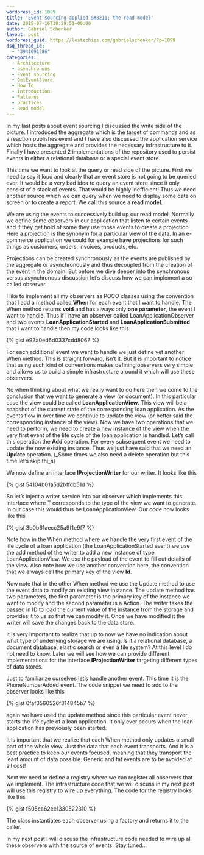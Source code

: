 ```yaml
---
wordpress_id: 1099
title: 'Event sourcing applied &#8211; the read model'
date: 2015-07-16T18:29:51+00:00
author: Gabriel Schenker
layout: post
wordpress_guid: https://lostechies.com/gabrielschenker/?p=1099
dsq_thread_id:
  - "3941691386"
categories:
  - Architecture
  - asynchronous
  - Event sourcing
  - GetEventStore
  - How To
  - introduction
  - Patterns
  - practices
  - Read model
---
```

In my last posts about event sourcing I discussed the write side of the picture. I introduced the aggregate which is the target of commands and as a reaction publishes event and I have also discussed the application service which hosts the aggregate and provides the necessary infrastructure to it. Finally I have presented 2 implementations of the repository used to persist events in either a relational database or a special event store.

This time we want to look at the query or read side of the picture. First we need to say it loud and clearly that an event store is not going to be queried ever. It would be a very bad idea to query an event store since it only consist of a stack of events. That would be highly inefficient! Thus we need another source which we can query when we need to display some data on screen or to create a report. We call this source a **read model**.

We are using the events to successively build up our read model. Normally we define some observers in our application that listen to certain events and if they get hold of some they use those events to create a projection. Here a projection is the synonym for a particular view of the data. In an e-commerce application we could for example have projections for such things as customers, orders, invoices, products, etc.

Projections can be created synchronously as the events are published by the aggregate or asynchronously and thus decoupled from the creation of the event in the domain. But before we dive deeper into the synchronous versus asynchronous discussion let&#8217;s discuss how we can implement a so called observer.

I like to implement all my observers as POCO classes using the convention that I add a method called **When** for each event that I want to handle. The When method returns **void** and has always only **one parameter**, the event I want to handle. Thus if I have an observer called LoanApplicationObserver and two events **LoanApplicationStarted** and **LoanApplicationSubmitted** that I want to handle then my code looks like this

{% gist e93a0ed6d0337cdd8067 %}

For each additional event we want to handle we just define yet another When method. This is straight forward, isn&#8217;t it. But it is important to notice that using such kind of conventions makes defining observers very simple and allows us to build a simple infrastructure around it which will use these observers.

No when thinking about what we really want to do here then we come to the conclusion that we want to generate a view (or document). In this particular case the view could be called **LoanApplicationView**. This view will be a snapshot of the current state of the corresponding loan application. As the events flow in over time we continue to update the view (or better said the corresponding instance of the view). Now we have two operations that we need to perform, we need to create a new instance of the view when the very first event of the life cycle of the loan application is handled. Let&#8217;s call this operation the **Add** operation. For every subsequent event we need to update the now existing instance. Thus we just have said that we need an **Update** operation. (_Some times we also need a delete operation but this time let&#8217;s skip thi_s)

We now define an interface **IProjectionWriter<T>** for our writer. It looks like this

{% gist 54104b01a5d2bffdb51d %}

So let&#8217;s inject a writer service into our observer which implements this interface where T corresponds to the type of the view we want to generate. In our case this would thus be LoanApplicationView. Our code now looks like this

{% gist 3b0b61aecc25a9f1e9f7 %}

Note how in the When method where we handle the very first event of the life cycle of a loan application (the LoanApplicationStarted event) we use the add method of the writer to add a new instance of type LoanApplicationView. We use the payload of the event to fill out details of the view. Also note how we use another convention here, the convention that we always call the primary key of the view **Id**.

Now note that in the other When method we use the Update method to use the event data to modify an existing view instance. The update method has two parameters, the first parameter is the primary key of the instance we want to modify and the second parameter is a Action<LoanApplicationView>. The writer takes the passed in ID to load the current value of the instance from the storage and provides it to us so that we can modify it. Once we have modified it the writer will save the changes back to the data store.

It is very important to realize that up to now we have no indication about what type of underlying storage we are using. Is it a relational database, a document database, elastic search or even a file system? At this level I do not need to know. Later we will see how we can provide different implementations for the interface **IProjectionWriter<T>** targeting different types of data stores.

Just to familiarize ourselves let&#8217;s handle another event. This time it is the PhoneNumberAdded event. The code snippet we need to add to the observer looks like this

{% gist 0faf3560526f314845b7 %}

again we have used the update method since this particular event never starts the life cycle of a loan application. It only ever occurs when the loan application has previously been started.

It is important that we realize that each When method only updates a small part of the whole view. Just the data that each event transports. And it is a best practice to keep our events focused, meaning that they transport the least amount of data possible. Generic and fat events are to be avoided at all cost!

Next we need to define a registry where we can register all observers that we implement. The infrastructure code that we will discuss in my next post will use this registry to wire up everything. The code for the registry looks like this

{% gist f505ca62ee1330522310 %}

The class instantiates each observer using a factory and returns it to the caller.

In my next post I will discuss the infrastructure code needed to wire up all these observers with the source of events. Stay tuned&#8230;

&nbsp;